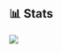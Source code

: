 ## 📊 Stats
![](https://github-readme-stats.vercel.app/api/top-langs/?username=WindB3NJA&theme=tokyonight&hide_border=false&include_all_commits=false&count_private=false&layout=compact) 

